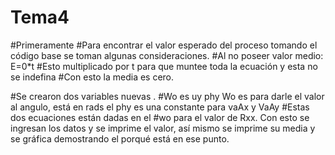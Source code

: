 # Tema4
#Primeramente 
#Para encontrar el valor esperado del proceso tomando el código base se toman algunas consideraciones.
#Al no poseer valor medio: E=0*t 
#Esto multiplicado por t para que muntee toda la ecuación y esta no se indefina
#Con esto la media es cero.

#Se crearon dos variables nuevas  .
#Wo es uy phy
Wo es para darle el valor al angulo, está en rads 
el phy es una constante para  vaAx y VaAy
#Estas dos ecuaciones están dadas en el 
#wo para el valor de Rxx.
Con esto se ingresan los datos y se imprime el valor, así mismo se imprime su media y se gráfica demostrando el porqué está en ese punto.
